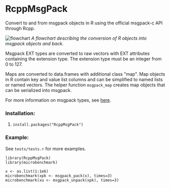 # RcppMsgPack
Convert to and from msgpack objects in R using the official msgpack-c API through Rcpp.

![flowchart](https://raw.githubusercontent.com/traversc/msgpack2R/master/vignettes/msgpack_flowchart.png "Conversion flowchart")
*A flowchart describing the conversion of R objects into msgpack objects and back.*

Msgpack EXT types are converted to raw vectors with EXT attributes containing the extension type.  The extension type must be an integer from 0 to 127.  

Maps are converted to data.frames with additional class "map".  Map objects in R contain key and value list columns and can be simplified to named lists or named vectors.  The helper function `msgpack_map` creates map objects that can be serialized into msgpack.  

For more information on msgpack types, see [here](https://github.com/msgpack/msgpack/blob/master/spec.md).  

### Installation:
1. `install.packages("RcppMsgPack")`

### Example:
See `tests/tests.r` for more examples.  
```
library(RcppMsgPack)
library(microbenchmark)

x <- as.list(1:1e6)
microbenchmark(xpk <- msgpack_pack(x), times=3)
microbenchmark(xu <- msgpack_unpack(xpk), times=3)
```